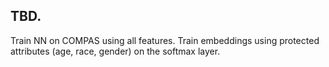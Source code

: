 ## TBD.
Train NN on COMPAS using all features.
Train embeddings using protected attributes (age, race, gender) on the softmax layer.
